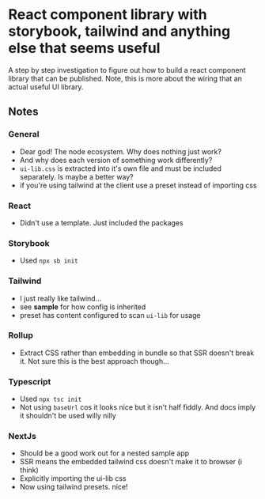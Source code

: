 # React component library with storybook, tailwind and anything else that seems useful

A step by step investigation to figure out how to build a react component library that can be published.
Note, this is more about the wiring that an actual useful UI library.

## Notes

### General

- Dear god! The node ecosystem. Why does nothing just work?
- And why does each version of something work differently?
- `ui-lib.css` is extracted into it's own file and must be included separately. Is maybe a better way?
- if you're using tailwind at the client use a preset instead of importing css

### React

- Didn't use a template. Just included the packages

### Storybook

- Used `npx sb init`

### Tailwind

- I just really like tailwind...
- see **sample** for how config is inherited
- preset has content configured to scan `ui-lib` for usage

### Rollup

- Extract CSS rather than embedding in bundle so that SSR doesn't break it. Not sure this is the best approach though...

### Typescript

- Used `npx tsc init`
- Not using `baseUrl` cos it looks nice but it isn't half fiddly. And docs imply it shouldn't be used willy nilly

### NextJs

- Should be a good work out for a nested sample app
- SSR means the embedded tailwind css doesn't make it to browser (i think)
- Explicitly importing the ui-lib css
- Now using tailwind presets. nice!
